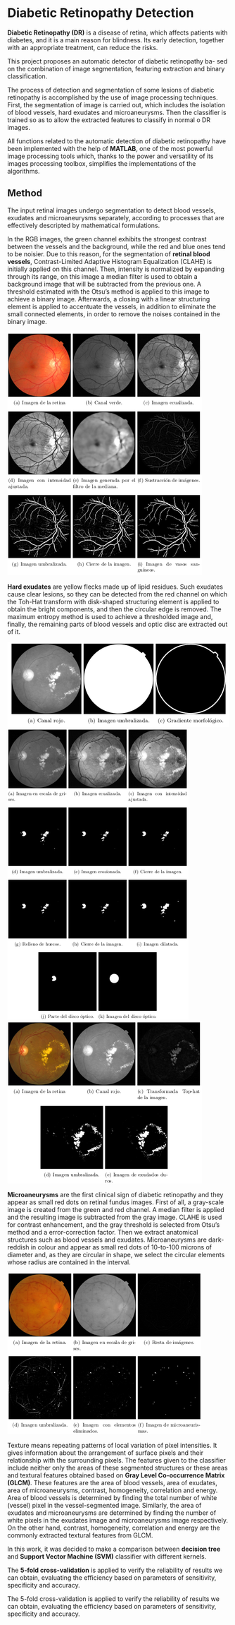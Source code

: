 # Diabetic Retinopathy Detection

**Diabetic Retinopathy (DR)** is a disease of retina, which affects patients with diabetes, and it is a main reason for blindness. Its early detection, together with an appropriate treatment, can reduce the risks. 

This project proposes an automatic detector of diabetic retinopathy ba-
sed on the combination of image segmentation, featuring extraction and
binary classification.

The process of detection and segmentation of some lesions of diabetic retinopathy is accomplished by the use of image processing techniques. First, the segmentation of image is carried out, which includes the isolation of blood vessels, hard exudates and microaneurysms. Then the classifier is trained so as to allow the extracted features to classify in normal o DR images.

All functions related to the automatic detection of diabetic retinopathy have been implemented with the help of **MATLAB**, one of the most powerful image processing tools which, thanks to the power and versatility of its images processing toolbox, simplifies the implementations of the algorithms.

## Method

The input retinal images undergo segmentation to detect blood vessels, exudates and microaneurysms separately, according to processes that are effectively descripted by mathematical formulations. 

In the RGB images, the green channel exhibits the strongest contrast between the vessels and the background, while the red and blue ones tend to be noisier. Due to this reason, for the segmentation of **retinal blood vessels**, Contrast-Limited Adaptive Histogram Equalization (CLAHE) is initially applied on this channel. Then, intensity is normalized by expanding through its range, on this image a median filter is used to obtain a background image that will be subtracted from the previous one. A threshold estimated with the Otsu’s method is applied to this image to achieve a binary image. Afterwards, a closing with a linear structuring element is applied to accentuate the vessels, in addition to eliminate the small connected elements, in order to remove the noises contained in the binary image.

![Automatic detection of retinal blood vessels.](https://github.com/MarAl15/DiabeticRetinopathyDetection/blob/master/images/blood_vessels.png)

**Hard exudates** are yellow flecks made up of lipid residues. Such exudates cause clear lesions, so they can be detected from the red channel on which the Toh-Hat transform with disk-shaped structuring element is applied to obtain the bright components, and then the circular edge is removed. The maximum entropy method is used to achieve a thresholded image and, finally, the remaining parts of blood vessels and optic disc are extracted out of it.

![Edge detection in retinal fundus images.](https://github.com/MarAl15/DiabeticRetinopathyDetection/blob/master/images/circular_edge.png)
![Optic disc detection in retinal fundus images.](https://github.com/MarAl15/DiabeticRetinopathyDetection/blob/master/images/optic_disc.png)
![Automatic detection of hard exudates in retinal images.](https://github.com/MarAl15/DiabeticRetinopathyDetection/blob/master/images/hard_exudates.png)

**Microaneurysms** are the first clinical sign of diabetic retinopathy and they appear as small red dots on retinal fundus images. First of all, a gray-scale image is created from the green and red channel. A median filter is applied and the resulting image is subtracted from the gray image. CLAHE is used for contrast enhancement, and the gray threshold is selected from Otsu’s method and a error-correction factor. Then we extract anatomical structures such as blood vessels and exudates. Microaneurysms are dark-reddish in colour and appear as small red dots of 10-to-100 microns of diameter and, as they are circular in shape, we select the circular elements whose radius are contained in the interval.

![Automatic detection of microaneurysms in retinal images.](https://github.com/MarAl15/DiabeticRetinopathyDetection/blob/master/images/microaneurysms.png)

Texture means repeating patterns of local variation of pixel intensities. It gives information about the arrangement of surface pixels and their relationship with the surrounding pixels. The features given to the classifier include neither only the areas of these segmented structures or these areas and textural features obtained based on **Gray Level Co-occurrence Matrix (GLCM)**. These features are the area of blood vessels, area of exudates, area of microaneurysms, contrast, homogeneity, correlation and energy. 
Area of blood vessels is determined by finding the total number of white (vessel) pixel in the vessel-segmented image. Similarly, the area of exudates and microaneurysms are determined by finding the number of white pixels in the exudates image and microaneurysms image respectively. On the other hand, contrast, homogeneity, correlation and energy are the commonly extracted textural features from GLCM.

In this work, it was decided to make a comparison between **decision tree** and **Support Vector Machine (SVM)** classifier with different kernels.

The **5-fold cross-validation** is applied to verify the reliability of results we can obtain, evaluating the efficiency based on parameters of sensitivity, specificity and accuracy.

The 5-fold cross-validation is applied to verify the reliability of results we can obtain, evaluating the efficiency based on parameters of sensitivity, specificity and accuracy.
